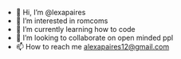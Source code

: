 - 👋 Hi, I’m @lexapaires
- 👀 I’m interested in romcoms
- 🌱 I’m currently learning how to code
- 💞️ I’m looking to collaborate on open minded ppl
- 📫 How to reach me alexapaires12@gmail.com

<!---
lexapaires/lexapaires is a ✨ special ✨ repository because its `README.md` (this file) appears on your GitHub profile.
You can click the Preview link to take a look at your changes.
--->
